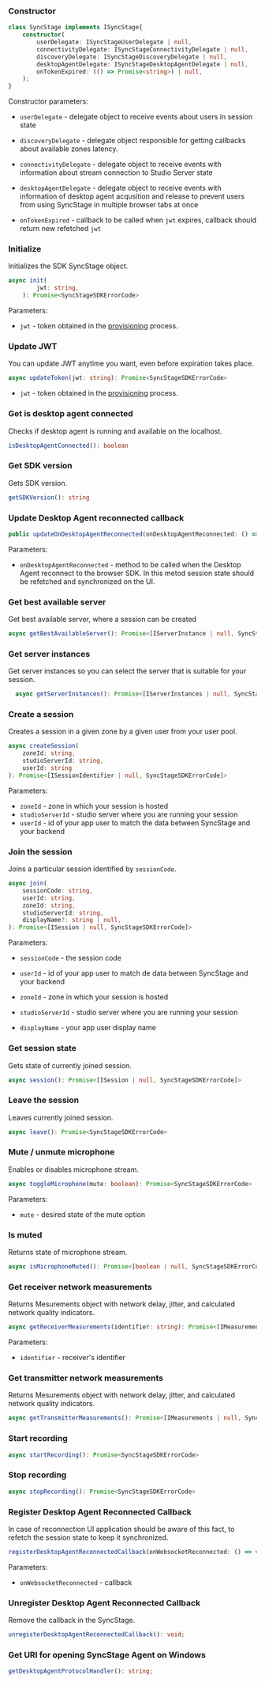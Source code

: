 ### Constructor 

```typescript
class SyncStage implements ISyncStage{
    constructor(
        userDelegate: ISyncStageUserDelegate | null,
        connectivityDelegate: ISyncStageConnectivityDelegate | null,
        discoveryDelegate: ISyncStageDiscoveryDelegate | null,
        desktopAgentDelegate: ISyncStageDesktopAgentDelegate | null,
        onTokenExpired: (() => Promise<string>) | null,
    );
}
```

Constructor parameters:

* `userDelegate` - delegate object to receive events about users in session state

* `discoveryDelegate` - delegate object responsible for getting callbacks about available zones latency.

* `connectivityDelegate` - delegate object to receive events with information about stream connection to Studio Server state

* `desktopAgentDelegate` - delegate object to receive events with information of desktop agent acqusition and release to prevent users from using SyncStage in multiple browser tabs at once

* `onTokenExpired` - callback to be called when `jwt` expires, callback should return new refetched `jwt`

### Initialize

Initializes the SDK SyncStage object.

```typescript
async init(
        jwt: string,
    ): Promise<SyncStageSDKErrorCode>
```

Parameters:

* `jwt` - token obtained in the [provisioning](provisioning.md) process.


### Update JWT

You can update JWT anytime you want, even before expiration takes place.

```typescript
async updateToken(jwt: string): Promise<SyncStageSDKErrorCode>
```

* `jwt` - token obtained in the [provisioning](provisioning.md) process.

### Get is desktop agent connected

Checks if desktop agent is running and available on the localhost.

```typescript
isDesktopAgentConnected(): boolean
```


### Get SDK version

Gets SDK version.

```typescript
getSDKVersion(): string
```

### Update Desktop Agent reconnected callback

```typescript
public updateOnDesktopAgentReconnected(onDesktopAgentReconnected: () => void): void
```

Parameters:

* `onDesktopAgentReconnected` - method to be called when the Desktop Agent reconnect to the browser SDK. In this metod session state should be refetched and synchronized on the UI.

### Get best available server

Get best available server, where a session can be created

```typescript
async getBestAvailableServer(): Promise<[IServerInstance | null, SyncStageSDKErrorCode]>
```


### Get server instances

Get server instances so you can select the server that is suitable for your session.

```typescript
  async getServerInstances(): Promise<[IServerInstances | null, SyncStageSDKErrorCode]>
```



### Create a session

Creates a session in a given zone by a given user from your user pool.

```typescript
async createSession(
    zoneId: string,
    studioServerId: string,
    userId: string
): Promise<[ISessionIdentifier | null, SyncStageSDKErrorCode]>
```

Parameters:

* `zoneId` - zone in which your session is hosted
* `studioServerId` - studio server where you are running your session
* `userId` - id of your app user to match the data between SyncStage and your backend

### Join the session

Joins a particular session identified by `sessionCode`.

```typescript
async join(
    sessionCode: string,
    userId: string,
    zoneId: string,
    studioServerId: string,
    displayName?: string | null,
): Promise<[ISession | null, SyncStageSDKErrorCode]>
```

Parameters:

* `sessionCode` - the session code

* `userId` - id of your app user to match de data between SyncStage and your backend

* `zoneId` - zone in which your session is hosted

* `studioServerId` - studio server where you are running your session

* `displayName` - your app user display name

### Get session state

Gets state of currently joined session.

```typescript
async session(): Promise<[ISession | null, SyncStageSDKErrorCode]> 
```


### Leave the session

Leaves currently joined session.

```typescript
async leave(): Promise<SyncStageSDKErrorCode> 
```

### Mute / unmute microphone

Enables or disables microphone stream.

```typescript
async toggleMicrophone(mute: boolean): Promise<SyncStageSDKErrorCode>
```

Parameters:

* `mute` - desired state of the mute option

### Is muted

Returns state of microphone stream.

```typescript
async isMicrophoneMuted(): Promise<[boolean | null, SyncStageSDKErrorCode]>
```

### Get receiver network measurements
Returns Mesurements object with network delay, jitter, and calculated network quality indicators.

```typescript
async getReceiverMeasurements(identifier: string): Promise<[IMeasurements | null, SyncStageSDKErrorCode]>
```

Parameters:

* `identifier` - receiver's identifier


### Get transmitter network measurements
Returns Mesurements object with network delay, jitter, and calculated network quality indicators.

```typescript
async getTransmitterMeasurements(): Promise<[IMeasurements | null, SyncStageSDKErrorCode]>
```

### Start recording

```typescript
async startRecording(): Promise<SyncStageSDKErrorCode>
```

### Stop recording

```typescript
async stopRecording(): Promise<SyncStageSDKErrorCode>
```


### Register Desktop Agent Reconnected Callback
In case of reconnection UI application should be aware of this fact, to refetch the session state to keep it synchronized.

```typescript
registerDesktopAgentReconnectedCallback(onWebsocketReconnected: () => void): void;
```

Parameters:

* `onWebsocketReconnected` - callback


### Unregister Desktop Agent Reconnected Callback
Remove the callback in the SyncStage.

```typescript
unregisterDesktopAgentReconnectedCallback(): void;
```

### Get URI for opening SyncStage Agent on Windows
```typescript
getDesktopAgentProtocolHandler(): string;
```

<!-- Available in 0.1.0 but not tested - no ui -->
<!-- ### Change latency optimization level
Change the latency optimization level using of the following options: highQuality, optimized, bestPerformance, ultraFast.

```typescript
async changeLatencyOptimizationLevel(level: number): Promise<SyncStageSDKErrorCode>
```
Parameters:

* `level`- latency optimization level value.

### Get latency optimization level
Returns latency optimization level.

```typescript
async getLatencyOptimizationLevel(): Promise<[IZoneLatency | null, SyncStageSDKErrorCode]>
``` -->

